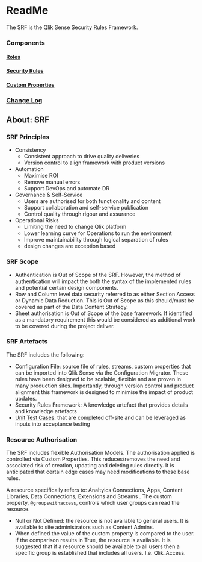 # ReadMe

The SRF is the Qlik Sense Security Rules Framework.

### Components
#### [Roles](./docs/roles/ReadMe.md)
#### [Security Rules](./docs/SecurityRules/ReadMe.md)
#### [Custom Properties](./docs/CustomProperties/ReadMe.md)
### [Change Log](./docs/ChangeLog.md)

## About: SRF
### SRF Principles
- Consistency
  - Consistent approach to drive quality deliveries
  - Version control to align framework with product versions
- Automation
  - Maximise ROI
  - Remove manual errors
  - Support DevOps and automate DR
- Governance & Self-Service
  - Users are authorised for both functionality and content
  - Support collaboration and self-service publication
  - Control quality through rigour and assurance
- Operational Risks
  - Limiting the need to change Qlik platform
  - Lower learning curve for Operations to run the environment
  - Improve maintainability through logical separation of rules
  - design changes are exception based

### SRF Scope
- Authentication is Out of Scope of the SRF. However, the method of authentication will impact the both the syntax of the implemented rules and potential certain design components. 
- Row and Column level data security referred to as either Section Access or Dynamic Data Reduction. This is Out of Scope as this should/must be covered as part of the Data Content Strategy.
- Sheet authorisation is Out of Scope of the base framework. If identified as a mandatory requirement this would be considered as additional work to be covered during the project deliver. 

### SRF Artefacts
The SRF includes the following:
- Configuration File: source file of rules, streams, custom properties that can be imported into Qlik Sense via the Configuration Migrator. These rules have been designed to be scalable, flexible and are proven in many production sites. Importantly, through version control and product alignment this framework is designed to minimise the impact of product updates.
- Security Rules Framework: A knowledge artefact that provides details and knowledge artefacts
- [Unit Test Cases](./docs/RM-UnitTestCases.md): that are completed off-site and can be leveraged as inputs into acceptance testing

### Resource Authorisation
The SRF includes flexible Authorisation Models. The authorisation applied is controlled via Custom Properties. This reduces/removes the need and associated risk of creation, updating and deleting rules directly. It is anticipated that certain edge cases may need modifications to these base rules. 

A resource specifically refers to: Analtyics Connections, Apps, Content Libraries, Data Connections, Extensions and Streams . The custom property, `@groupswithaccess`, controls which user groups can read the resource.
-	Null or Not Defined: the resource is not available to general users. It is available to site administrators such as Content Admins.
-	When defined the value of the custom property is compared to the user. If the comparison results in True, the resource is available. It is suggested that if a resource should be available to all users then a specific group is established that includes all users. I.e. Qlik_Access.


